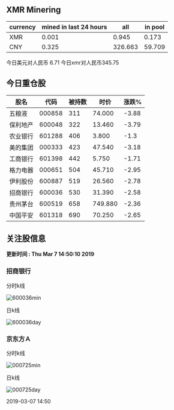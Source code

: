 ## XMR Minering

|currency|mined in last 24 hours|all|in pool|
|---|---|---|---|
|XMR|0.001|0.945|0.173|
|CNY|0.325|326.663|59.709|

今日美元对人民币 6.71	今日xmr对人民币345.75


## 今日重仓股 

|股名|代码|被持数|时价|涨跌%|
|---|---|---|---|---|
|五粮液|000858|311|74.000|-3.88|
|保利地产|600048|322|13.460|-3.79|
|农业银行|601288|406|3.800|-1.3|
|美的集团|000333|423|47.540|-3.18|
|工商银行|601398|442|5.750|-1.71|
|格力电器|000651|504|45.710|-2.95|
|伊利股份|600887|519|26.560|-2.78|
|招商银行|600036|530|31.390|-2.58|
|贵州茅台|600519|658|749.880|-2.36|
|中国平安|601318|690|70.250|-2.65|

## 关注股信息
**更新时间 : Thu Mar  7 14:50:10 2019**
### 招商银行 
分时k线

![600036min](http://image.sinajs.cn/newchart/min/n/sh600036.gif)

日k线

![600036day](http://image.sinajs.cn/newchart/daily/n/sh600036.gif)

### 京东方Ａ 
分时k线

![000725min](http://image.sinajs.cn/newchart/min/n/sz000725.gif)

日k线

![000725day](http://image.sinajs.cn/newchart/daily/n/sz000725.gif)

2019-03-07 14:50